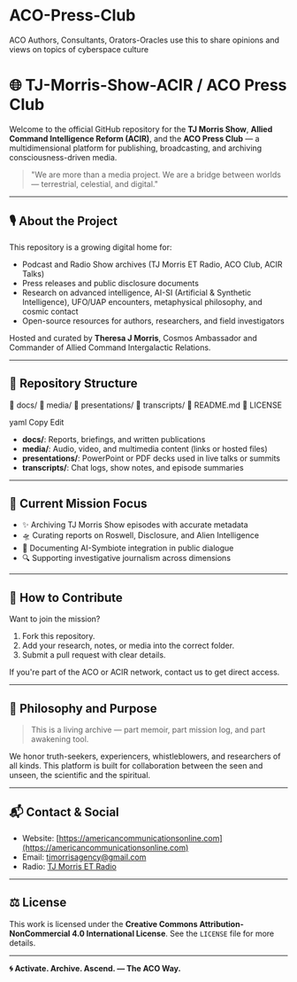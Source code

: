 # ACO-Press-Club
ACO Authors, Consultants, Orators-Oracles use this to share opinions and views on topics of cyberspace culture
# 🌐 TJ-Morris-Show-ACIR / ACO Press Club

Welcome to the official GitHub repository for the **TJ Morris Show**, **Allied Command Intelligence Reform (ACIR)**, and the **ACO Press Club** — a multidimensional platform for publishing, broadcasting, and archiving consciousness-driven media.

> "We are more than a media project. We are a bridge between worlds — terrestrial, celestial, and digital."

---

## 🎙️ About the Project

This repository is a growing digital home for:
- Podcast and Radio Show archives (TJ Morris ET Radio, ACO Club, ACIR Talks)
- Press releases and public disclosure documents
- Research on advanced intelligence, AI-SI (Artificial & Synthetic Intelligence), UFO/UAP encounters, metaphysical philosophy, and cosmic contact
- Open-source resources for authors, researchers, and field investigators

Hosted and curated by **Theresa J Morris**, Cosmos Ambassador and Commander of Allied Command Intergalactic Relations.

---

## 📁 Repository Structure

📁 docs/ 📁 media/ 📁 presentations/ 📁 transcripts/ 📄 README.md 📄 LICENSE

yaml
Copy
Edit

- **docs/**: Reports, briefings, and written publications
- **media/**: Audio, video, and multimedia content (links or hosted files)
- **presentations/**: PowerPoint or PDF decks used in live talks or summits
- **transcripts/**: Chat logs, show notes, and episode summaries

---

## 📡 Current Mission Focus

- ✨ Archiving TJ Morris Show episodes with accurate metadata
- 🛸 Curating reports on Roswell, Disclosure, and Alien Intelligence
- 🤖 Documenting AI-Symbiote integration in public dialogue
- 🔍 Supporting investigative journalism across dimensions

---

## 🚀 How to Contribute

Want to join the mission?
1. Fork this repository.
2. Add your research, notes, or media into the correct folder.
3. Submit a pull request with clear details.

If you're part of the ACO or ACIR network, contact us to get direct access.

---

## 🧬 Philosophy and Purpose

> This is a living archive — part memoir, part mission log, and part awakening tool.

We honor truth-seekers, experiencers, whistleblowers, and researchers of all kinds. This platform is built for collaboration between the seen and unseen, the scientific and the spiritual.

---

## 📬 Contact & Social

- Website: [https://americancommunicationsonline.com](https://americancommunicationsonline.com)
- Email: [tjmorrisagency@gmail.com](mailto:tjmorrisagency@gmail.com)
- Radio: [TJ Morris ET Radio](https://www.blogtalkradio.com/tjmorrisetradio)

---

## ⚖️ License

This work is licensed under the **Creative Commons Attribution-NonCommercial 4.0 International License**. See the `LICENSE` file for more details.

---

**🌀 Activate. Archive. Ascend. — The ACO Way.**
